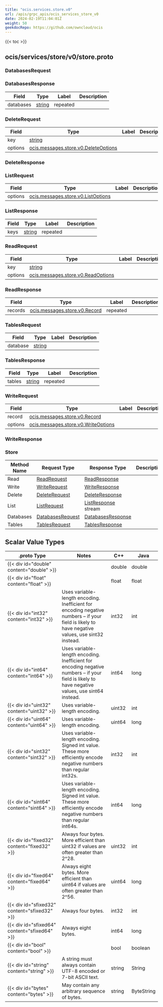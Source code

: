```yaml
---
title: "ocis.services.store.v0"
url: /apis/grpc_apis/ocis_services_store_v0
date: 2024-02-19T11:04:01Z
weight: 50
geekdocRepo: https://github.com/owncloud/ocis
---
```


{{< toc >}}



## ocis/services/store/v0/store.proto

### DatabasesRequest




### DatabasesResponse



| Field | Type | Label | Description |
| ----- | ---- | ----- | ----------- |
| databases | [string](#string) | repeated |  |

### DeleteRequest



| Field | Type | Label | Description |
| ----- | ---- | ----- | ----------- |
| key | [string](#string) |  |  |
| options | [ocis.messages.store.v0.DeleteOptions](/apis/grpc_apis/ocis_messages_store_v0/#deleteoptions) |  |  |

### DeleteResponse




### ListRequest



| Field | Type | Label | Description |
| ----- | ---- | ----- | ----------- |
| options | [ocis.messages.store.v0.ListOptions](/apis/grpc_apis/ocis_messages_store_v0/#listoptions) |  |  |

### ListResponse



| Field | Type | Label | Description |
| ----- | ---- | ----- | ----------- |
| keys | [string](#string) | repeated |  |

### ReadRequest



| Field | Type | Label | Description |
| ----- | ---- | ----- | ----------- |
| key | [string](#string) |  |  |
| options | [ocis.messages.store.v0.ReadOptions](/apis/grpc_apis/ocis_messages_store_v0/#readoptions) |  |  |

### ReadResponse



| Field | Type | Label | Description |
| ----- | ---- | ----- | ----------- |
| records | [ocis.messages.store.v0.Record](/apis/grpc_apis/ocis_messages_store_v0/#record) | repeated |  |

### TablesRequest



| Field | Type | Label | Description |
| ----- | ---- | ----- | ----------- |
| database | [string](#string) |  |  |

### TablesResponse



| Field | Type | Label | Description |
| ----- | ---- | ----- | ----------- |
| tables | [string](#string) | repeated |  |

### WriteRequest



| Field | Type | Label | Description |
| ----- | ---- | ----- | ----------- |
| record | [ocis.messages.store.v0.Record](/apis/grpc_apis/ocis_messages_store_v0/#record) |  |  |
| options | [ocis.messages.store.v0.WriteOptions](/apis/grpc_apis/ocis_messages_store_v0/#writeoptions) |  |  |

### WriteResponse





### Store



| Method Name | Request Type | Response Type | Description |
| ----------- | ------------ | ------------- | ------------|
| Read | [ReadRequest](#readrequest) | [ReadResponse](#readresponse) |  |
| Write | [WriteRequest](#writerequest) | [WriteResponse](#writeresponse) |  |
| Delete | [DeleteRequest](#deleterequest) | [DeleteResponse](#deleteresponse) |  |
| List | [ListRequest](#listrequest) | [ListResponse](#listresponse) stream |  |
| Databases | [DatabasesRequest](#databasesrequest) | [DatabasesResponse](#databasesresponse) |  |
| Tables | [TablesRequest](#tablesrequest) | [TablesResponse](#tablesresponse) |  |

## Scalar Value Types

| .proto Type | Notes | C++ | Java |
| ----------- | ----- | --- | ---- |
| {{< div id="double" content="double" >}} |  | double | double |
| {{< div id="float" content="float" >}} |  | float | float |
| {{< div id="int32" content="int32" >}} | Uses variable-length encoding. Inefficient for encoding negative numbers – if your field is likely to have negative values, use sint32 instead. | int32 | int |
| {{< div id="int64" content="int64" >}} | Uses variable-length encoding. Inefficient for encoding negative numbers – if your field is likely to have negative values, use sint64 instead. | int64 | long |
| {{< div id="uint32" content="uint32" >}} | Uses variable-length encoding. | uint32 | int |
| {{< div id="uint64" content="uint64" >}} | Uses variable-length encoding. | uint64 | long |
| {{< div id="sint32" content="sint32" >}} | Uses variable-length encoding. Signed int value. These more efficiently encode negative numbers than regular int32s. | int32 | int |
| {{< div id="sint64" content="sint64" >}} | Uses variable-length encoding. Signed int value. These more efficiently encode negative numbers than regular int64s. | int64 | long |
| {{< div id="fixed32" content="fixed32" >}} | Always four bytes. More efficient than uint32 if values are often greater than 2^28. | uint32 | int |
| {{< div id="fixed64" content="fixed64" >}} | Always eight bytes. More efficient than uint64 if values are often greater than 2^56. | uint64 | long |
| {{< div id="sfixed32" content="sfixed32" >}} | Always four bytes. | int32 | int |
| {{< div id="sfixed64" content="sfixed64" >}} | Always eight bytes. | int64 | long |
| {{< div id="bool" content="bool" >}} |  | bool | boolean |
| {{< div id="string" content="string" >}} | A string must always contain UTF-8 encoded or 7-bit ASCII text. | string | String |
| {{< div id="bytes" content="bytes" >}} | May contain any arbitrary sequence of bytes. | string | ByteString |

